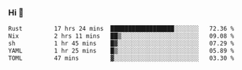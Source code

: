 ### Hi 👋

<!--START_SECTION:waka-->

```txt
Rust         17 hrs 24 mins  ██████████████████░░░░░░░   72.36 %
Nix          2 hrs 11 mins   ██▒░░░░░░░░░░░░░░░░░░░░░░   09.08 %
sh           1 hr 45 mins    █▓░░░░░░░░░░░░░░░░░░░░░░░   07.29 %
YAML         1 hr 25 mins    █▒░░░░░░░░░░░░░░░░░░░░░░░   05.89 %
TOML         47 mins         ▓░░░░░░░░░░░░░░░░░░░░░░░░   03.30 %
```

<!--END_SECTION:waka-->
